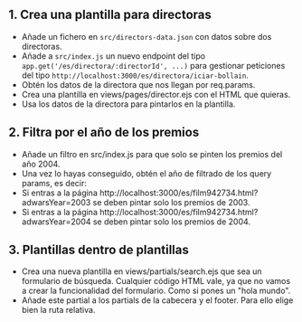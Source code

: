 ## 1. Crea una plantilla para directoras

- Añade un fichero en `src/directors-data.json` con datos sobre dos directoras.
- Añade a `src/index.js` un nuevo endpoint del tipo `app.get('/es/directora/:directorId', ...)` para gestionar peticiones del tipo `http://localhost:3000/es/directora/iciar-bollain`.
- Obtén los datos de la directora que nos llegan por req.params.
- Crea una plantilla en views/pages/director.ejs con el HTML que quieras.
- Usa los datos de la directora para pintarlos en la plantilla.

## 2. Filtra por el año de los premios

- Añade un filtro en src/index.js para que solo se pinten los premios del año 2004.
- Una vez lo hayas conseguido, obtén el año de filtrado de los query params, es decir:
- Si entras a la página http://localhost:3000/es/film942734.html?adwarsYear=2003 se deben pintar solo los premios de 2003.
- Si entras a la página http://localhost:3000/es/film942734.html?adwarsYear=2004 se deben pintar solo los premios de 2004.

## 3. Plantillas dentro de plantillas

- Crea una nueva plantilla en views/partials/search.ejs que sea un formulario de búsqueda. Cualquier código HTML vale, ya que no vamos a crear la funcionalidad del formulario. Como si pones un "hola mundo".
- Añade este partial a los partials de la cabecera y el footer. Para ello elige bien la ruta relativa.
